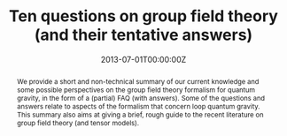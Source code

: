 ---
title: "Ten questions on group field theory (and their tentative answers)"
authors: [A. Baratin, D.Oriti]
#- admin
#- Robert Ford
date: "2013-07-01T00:00:00Z"
doi: ""

# Schedule page publish date (NOT publication's date).
publishDate: "2017-01-01T00:00:00Z"

# Publication type.
# Legend: 0 = Uncategorized; 1 = Conference paper; 2 = Journal article;
# 3 = Preprint / Working Paper; 4 = Report; 5 = Book; 6 = Book section;
# 7 = Thesis; 8 = Patent
publication_types: ["1"]

# Publication name and optional abbreviated publication name.
publication: "Journal of Physics: Conference Series 360, 012002"
publication_short: "Journal of Physics: Conference Series ,  2012"

abstract: We provide a short and non-technical summary of our current knowledge and some possible perspectives on the group field theory formalism for quantum gravity, in the form of a (partial) FAQ (with answers). Some of the questions and answers relate to aspects of the formalism that concern loop quantum gravity. This summary also aims at giving a brief, rough guide to the recent literature on group field theory (and tensor models).

# Summary. An optional shortened abstract.
summary: "Loops '11 Conference"

tags:
- Source Themes
featured: false

links:
- name: arXiv
  url: https://arxiv.org/abs/1112.3270
  icon_pack: fab
  
url_pdf: ''
url_code: ''
url_dataset: ''
url_poster: ''
url_project: ''
url_slides: ''
url_source: ''
url_video: ''

# Featured image
# To use, add an image named `featured.jpg/png` to your page's folder. 
image:
  caption: ''
  focal_point: ""
  preview_only: false

# Associated Projects (optional).
#   Associate this publication with one or more of your projects.
#   Simply enter your project's folder or file name without extension.
#   E.g. `internal-project` references `content/project/internal-project/index.md`.
#   Otherwise, set `projects: []`.
projects: []

# Slides (optional).
#   Associate this publication with Markdown slides.
#   Simply enter your slide deck's filename without extension.
#   E.g. `slides: "example"` references `content/slides/example/index.md`.
#   Otherwise, set `slides: ""`.
slides: ""
---
